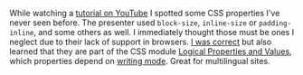 While watching a [tutorial on YouTube](https://www.youtube.com/watch?v=qiCRutGzGBw) I spotted some CSS properties I've never seen before. The presenter used `block-size`, `inline-size` or `padding-inline`, and some others as well. I immediately thought those must be ones I neglect due to their lack of support in browsers. [I was correct](https://caniuse.com/?search=logical%20properties) but also learned that they are part of the CSS module [Logical Properties and Values](https://developer.mozilla.org/en-US/docs/Web/CSS/CSS_Logical_Properties), which properties depend on [writing mode](https://developer.mozilla.org/en-US/docs/Web/CSS/writing-mode). Great for multilingual sites.
